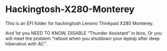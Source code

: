 # Hackingtosh-X280-Monterey
This is an EFI folder for hackingtosh Lenovo Thinkpad X280 Monterey.

And 1st you NEED TO KNOW, DISABLE “Thunder Assistant” in bios, Or you will meet the problem "reboot when you shutdown your leptop after deep hiberation with AC".
